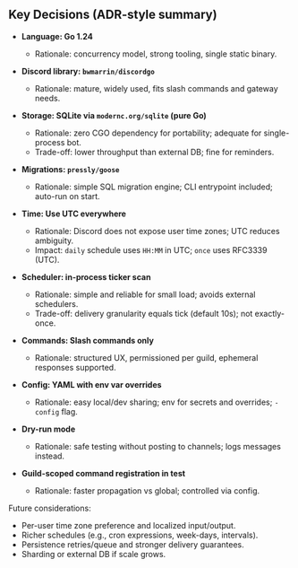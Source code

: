 ## Key Decisions (ADR-style summary)

- **Language: Go 1.24**
  - Rationale: concurrency model, strong tooling, single static binary.

- **Discord library: `bwmarrin/discordgo`**
  - Rationale: mature, widely used, fits slash commands and gateway needs.

- **Storage: SQLite via `modernc.org/sqlite` (pure Go)**
  - Rationale: zero CGO dependency for portability; adequate for single-process bot.
  - Trade-off: lower throughput than external DB; fine for reminders.

- **Migrations: `pressly/goose`**
  - Rationale: simple SQL migration engine; CLI entrypoint included; auto-run on start.

- **Time: Use UTC everywhere**
  - Rationale: Discord does not expose user time zones; UTC reduces ambiguity.
  - Impact: `daily` schedule uses `HH:MM` in UTC; `once` uses RFC3339 (UTC).

- **Scheduler: in-process ticker scan**
  - Rationale: simple and reliable for small load; avoids external schedulers.
  - Trade-off: delivery granularity equals tick (default 10s); not exactly-once.

- **Commands: Slash commands only**
  - Rationale: structured UX, permissioned per guild, ephemeral responses supported.

- **Config: YAML with env var overrides**
  - Rationale: easy local/dev sharing; env for secrets and overrides; `-config` flag.

- **Dry-run mode**
  - Rationale: safe testing without posting to channels; logs messages instead.

- **Guild-scoped command registration in test**
  - Rationale: faster propagation vs global; controlled via config.

Future considerations:

- Per-user time zone preference and localized input/output.
- Richer schedules (e.g., cron expressions, week-days, intervals).
- Persistence retries/queue and stronger delivery guarantees.
- Sharding or external DB if scale grows.


